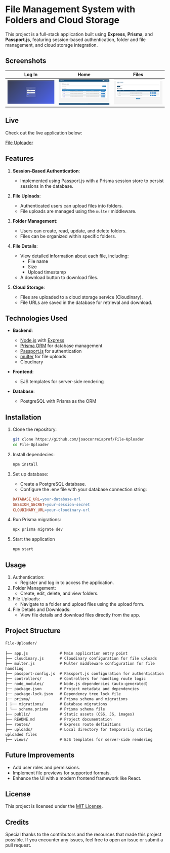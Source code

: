 # File Management System with Folders and Cloud Storage

This project is a full-stack application built using **Express**, **Prisma**, and **Passport.js**, featuring session-based authentication, folder and file management, and cloud storage integration.

## Screenshots

| Log In                                         | Home                                       | Files                                        |
| ---------------------------------------------- | ------------------------------------------ | -------------------------------------------- |
| ![Log In Screenshot](public/images/log-in.png) | ![Home Screenshot](public/images/home.png) | ![Files Screenshot](public/images/files.png) |

## Live

Check out the live application below:

[File Uploader](https://file-uploader-production-1ba7.up.railway.app/)

## Features

1. **Session-Based Authentication**:

   - Implemented using Passport.js with a Prisma session store to persist sessions in the database.

2. **File Uploads**:

   - Authenticated users can upload files into folders.
   - File uploads are managed using the `multer` middleware.

3. **Folder Management**:

   - Users can create, read, update, and delete folders.
   - Files can be organized within specific folders.

4. **File Details**:

   - View detailed information about each file, including:
     - File name
     - Size
     - Upload timestamp
   - A download button to download files.

5. **Cloud Storage**:
   - Files are uploaded to a cloud storage service (Cloudinary).
   - File URLs are saved in the database for retrieval and download.

## Technologies Used

- **Backend**:

  - [Node.js](https://nodejs.org/) with [Express](https://expressjs.com/)
  - [Prisma ORM](https://www.prisma.io/) for database management
  - [Passport.js](http://www.passportjs.org/) for authentication
  - [multer](https://github.com/expressjs/multer) for file uploads
  - Cloudinary

- **Frontend**:

  - EJS templates for server-side rendering

- **Database**:
  - PostgreSQL with Prisma as the ORM

## Installation

1. Clone the repository:

   ```bash
   git clone https://github.com/joaocorreiaprof/File-Uploader
   cd File-Uploader

   ```

2. Install dependecies:

   ```bash
   npm install

   ```

3. Set up database:

   - Create a PostgreSQL database.
   - Configure the .env file with your database connection string:

   ```makefile
   DATABASE_URL=your-database-url
   SESSION_SECRET=your-session-secret
   CLOUDINARY_URL=your-cloudinary-url

   ```

4. Run Prisma migrations:

   ```bash
   npx prisma migrate dev

   ```

5. Start the application
   ```bash
   npm start
   ```

## Usage

1. Authentication:
   - Register and log in to access the application.
2. Folder Management:
   - Create, edit, delete, and view folders.
3. File Uploads:
   - Navigate to a folder and upload files using the upload form.
4. File Details and Downloads:
   - View file details and download files directly from the app.

## Project Structure

```plaintest
File-Uploader/

├── app.js              # Main application entry point
├── cloudinary.js       # Cloudinary configuration for file uploads
├── multer.js           # Multer middleware configuration for file handling
├── passport-config.js  # Passport.js configuration for authentication
├── controllers/        # Controllers for handling route logic
├── node_modules/       # Node.js dependencies (auto-generated)
├── package.json        # Project metadata and dependencies
├── package-lock.json   # Dependency tree lock file
├── prisma/             # Prisma schema and migrations
│ ├── migrations/       # Database migrations
│ └── schema.prisma     # Prisma schema file
├── public/             # Static assets (CSS, JS, images)
├── README.md           # Project documentation
├── routes/             # Express route definitions
├── uploads/            # Local directory for temporarily storing uploaded files
├── views/              # EJS templates for server-side rendering

```

## Future Improvements

- Add user roles and permissions.
- Implement file previews for supported formats.
- Enhance the UI with a modern frontend framework like React.

## License

This project is licensed under the [MIT License](https://opensource.org/license/mit).

## Credits

Special thanks to the contributors and the resources that made this project possible. If you encounter any issues, feel free to open an issue or submit a pull request.
